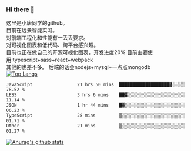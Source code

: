 ### Hi there 👋

这里是小唐同学的github。<br>
目前在远景智能实习。<br>
对前端工程化和性能有一丢丢要求。<br>
对可视化图表和低代码、跨平台感兴趣。<br>
目前也正在做自己的开源可视化图表，开发进度20%
目前主要使用:typescript+sass+react+webpack<br>
其他的也差不多。
后端的话会nodejs+mysql+一点点mongodb<br>
[![Top Langs](https://github-readme-stats.vercel.app/api/top-langs/?username=isaacttttttt&layout=compact)](https://github.com/anuraghazra/github-readme-stats)<br>
<!--START_SECTION:waka-->

```text
JavaScript                 21 hrs 50 mins  ███████████████████▓░░░░░   78.52 %
LESS                       3 hrs 6 mins    ██▓░░░░░░░░░░░░░░░░░░░░░░   11.14 %
JSON                       1 hr 44 mins    █▓░░░░░░░░░░░░░░░░░░░░░░░   06.23 %
TypeScript                 28 mins         ▒░░░░░░░░░░░░░░░░░░░░░░░░   01.71 %
Other                      21 mins         ▒░░░░░░░░░░░░░░░░░░░░░░░░   01.27 %
```

<!--END_SECTION:waka-->

[![Anurag's github stats](https://github-readme-stats.vercel.app/api?username=isaacttttttt)](https://github.com/anuraghazra/github-readme-stats)

